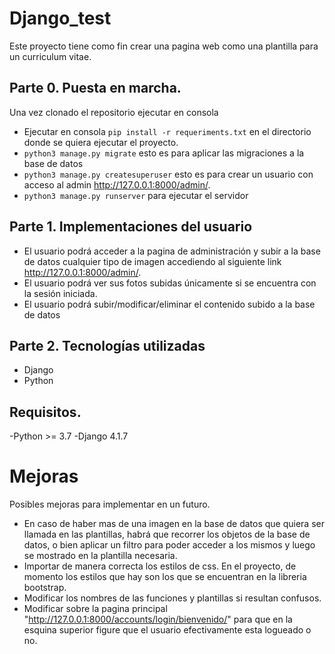 # Django_test

Este proyecto tiene como fin crear una pagina web como una plantilla para un curriculum vitae.

## Parte 0. Puesta en marcha.
Una vez clonado el repositorio ejecutar en consola
- Ejecutar en consola `pip install -r requeriments.txt` en el directorio donde se quiera ejecutar el proyecto.
- `python3 manage.py migrate` esto es para aplicar las migraciones a la base de datos
- `python3 manage.py createsuperuser` esto es para crear un usuario con acceso al admin http://127.0.0.1:8000/admin/.
- `python3 manage.py runserver` para ejecutar el servidor

## Parte 1. Implementaciones del usuario

- El usuario podrá acceder a la pagina de administración y subir a la base de datos cualquier tipo de imagen
accediendo al siguiente link http://127.0.0.1:8000/admin/.
- El usuario podrá ver sus fotos subidas únicamente si se encuentra con la sesión iniciada.
- El usuario podrá subir/modificar/eliminar el contenido subido a la base de datos

## Parte 2. Tecnologías utilizadas

* Django
* Python

## Requisitos.

-Python >= 3.7
-Django 4.1.7

# Mejoras

Posibles mejoras para implementar en un futuro.

- En caso de haber mas de una imagen en la base de datos que quiera ser llamada en las plantillas, habrá que recorrer los objetos de la base 
de datos, o bien aplicar un filtro para poder acceder a los mismos y luego se mostrado en la plantilla necesaria.
- Importar de manera correcta los estilos de css. En el proyecto, de momento los estilos que hay son los que se encuentran en la libreria bootstrap.
- Modificar los nombres de las funciones y plantillas si resultan confusos.
- Modificar sobre la pagina principal "http://127.0.0.1:8000/accounts/login/bienvenido/" para que en la esquina superior figure 
que el usuario efectivamente esta logueado o no.
